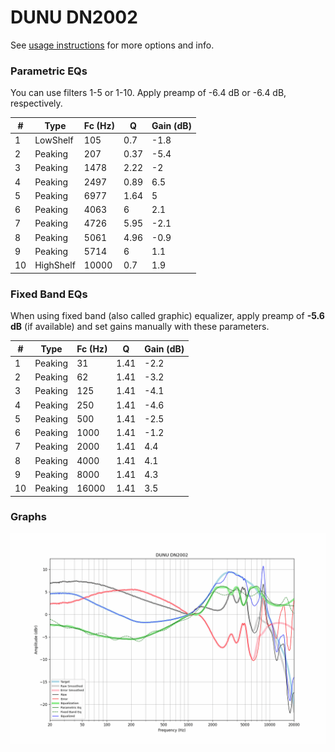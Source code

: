 # DUNU DN2002
See [usage instructions](https://github.com/jaakkopasanen/AutoEq#usage) for more options and info.

### Parametric EQs
You can use filters 1-5 or 1-10. Apply preamp of -6.4 dB or -6.4 dB, respectively.

|   # | Type      |   Fc (Hz) |    Q |   Gain (dB) |
|-----|-----------|-----------|------|-------------|
|   1 | LowShelf  |       105 | 0.7  |        -1.8 |
|   2 | Peaking   |       207 | 0.37 |        -5.4 |
|   3 | Peaking   |      1478 | 2.22 |        -2   |
|   4 | Peaking   |      2497 | 0.89 |         6.5 |
|   5 | Peaking   |      6977 | 1.64 |         5   |
|   6 | Peaking   |      4063 | 6    |         2.1 |
|   7 | Peaking   |      4726 | 5.95 |        -2.1 |
|   8 | Peaking   |      5061 | 4.96 |        -0.9 |
|   9 | Peaking   |      5714 | 6    |         1.1 |
|  10 | HighShelf |     10000 | 0.7  |         1.9 |

### Fixed Band EQs
When using fixed band (also called graphic) equalizer, apply preamp of **-5.6 dB** (if available) and set gains manually with these parameters.

|   # | Type    |   Fc (Hz) |    Q |   Gain (dB) |
|-----|---------|-----------|------|-------------|
|   1 | Peaking |        31 | 1.41 |        -2.2 |
|   2 | Peaking |        62 | 1.41 |        -3.2 |
|   3 | Peaking |       125 | 1.41 |        -4.1 |
|   4 | Peaking |       250 | 1.41 |        -4.6 |
|   5 | Peaking |       500 | 1.41 |        -2.5 |
|   6 | Peaking |      1000 | 1.41 |        -1.2 |
|   7 | Peaking |      2000 | 1.41 |         4.4 |
|   8 | Peaking |      4000 | 1.41 |         4.1 |
|   9 | Peaking |      8000 | 1.41 |         4.3 |
|  10 | Peaking |     16000 | 1.41 |         3.5 |

### Graphs
![](./DUNU%20DN2002.png)
